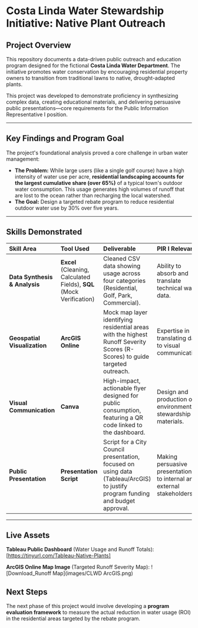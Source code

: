 # Costa Linda Water Stewardship Initiative: Native Plant Outreach

## Project Overview

This repository documents a data-driven public outreach and education program designed for the fictional **Costa Linda Water Department**. The initiative promotes water conservation by encouraging residential property owners to transition from traditional lawns to native, drought-adapted plants.

This project was developed to demonstrate proficiency in synthesizing complex data, creating educational materials, and delivering persuasive public presentations—core requirements for the Public Information Representative I position.

---

## Key Findings and Program Goal

The project's foundational analysis proved a core challenge in urban water management:

* **The Problem:** While large users (like a single golf course) have a high intensity of water use per acre, **residential landscaping accounts for the largest cumulative share (over 65%)** of a typical town's outdoor water consumption. This usage generates high volumes of runoff that are lost to the ocean rather than recharging the local watershed.
* **The Goal:** Design a targeted rebate program to reduce residential outdoor water use by 30% over five years.

---

## Skills Demonstrated

| Skill Area | Tool Used | Deliverable | PIR I Relevance |
| :--- | :--- | :--- | :--- |
| **Data Synthesis & Analysis** | **Excel** (Cleaning, Calculated Fields), **SQL** (Mock Verification) | Cleaned CSV data showing usage across four categories (Residential, Golf, Park, Commercial). | Ability to absorb and translate technical water data. |
| **Geospatial Visualization** | **ArcGIS Online** | Mock map layer identifying residential areas with the highest Runoff Severity Scores (R-Scores) to guide targeted outreach. | Expertise in translating data to visual communication. |
| **Visual Communication** | **Canva** | High-impact, actionable flyer designed for public consumption, featuring a QR code linked to the dashboard. | Design and production of environmental stewardship materials. |
| **Public Presentation** | **Presentation Script** | Script for a City Council presentation, focused on using data (Tableau/ArcGIS) to justify program funding and budget approval. | Making persuasive presentations to internal and external stakeholders. |

---

## Live Assets

**Tableau Public Dashboard** (Water Usage and Runoff Totals):
[https://tinyurl.com/Tableau-Native-Plants]

**ArcGIS Online Map Image** (Targeted Runoff Severity Map):
![Download_Runoff Map](images/CLWD ArcGIS.png)

## Next Steps

The next phase of this project would involve developing a **program evaluation framework** to measure the actual reduction in water usage (ROI) in the residential areas targeted by the rebate program.
